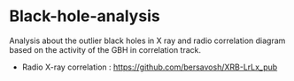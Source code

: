 # Black-hole-analysis
Analysis about the outlier black holes in X ray and radio correlation diagram based on the activity of the GBH in correlation track.
* Radio X-ray correlation  : https://github.com/bersavosh/XRB-LrLx_pub
